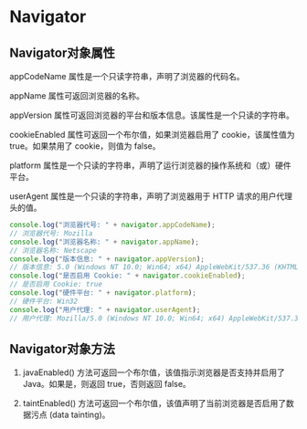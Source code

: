 # Navigator

## Navigator对象属性

appCodeName 属性是一个只读字符串，声明了浏览器的代码名。

appName 属性可返回浏览器的名称。

appVersion 属性可返回浏览器的平台和版本信息。该属性是一个只读的字符串。

cookieEnabled 属性可返回一个布尔值，如果浏览器启用了 cookie，该属性值为 true。如果禁用了 cookie，则值为 false。

platform 属性是一个只读的字符串，声明了运行浏览器的操作系统和（或）硬件平台。

userAgent 属性是一个只读的字符串，声明了浏览器用于 HTTP 请求的用户代理头的值。

``` js
console.log("浏览器代号: " + navigator.appCodeName);
// 浏览器代号: Mozilla
console.log("浏览器名称: " + navigator.appName);
// 浏览器名称: Netscape
console.log("版本信息: " + navigator.appVersion);  
// 版本信息: 5.0 (Windows NT 10.0; Win64; x64) AppleWebKit/537.36 (KHTML, like Gecko) Chrome/76.0.3809.100 Safari/537.36
console.log("是否启用 Cookie: " + navigator.cookieEnabled);
// 是否启用 Cookie: true
console.log("硬件平台: " + navigator.platform);
// 硬件平台: Win32
console.log("用户代理: " + navigator.userAgent);
// 用户代理: Mozilla/5.0 (Windows NT 10.0; Win64; x64) AppleWebKit/537.36 (KHTML, like Gecko) Chrome/76.0.3809.100 Safari/537.36
```

## Navigator对象方法

1. javaEnabled() 方法可返回一个布尔值，该值指示浏览器是否支持并启用了 Java。如果是，则返回 true，否则返回 false。

2. taintEnabled() 方法可返回一个布尔值，该值声明了当前浏览器是否启用了数据污点 (data tainting)。
